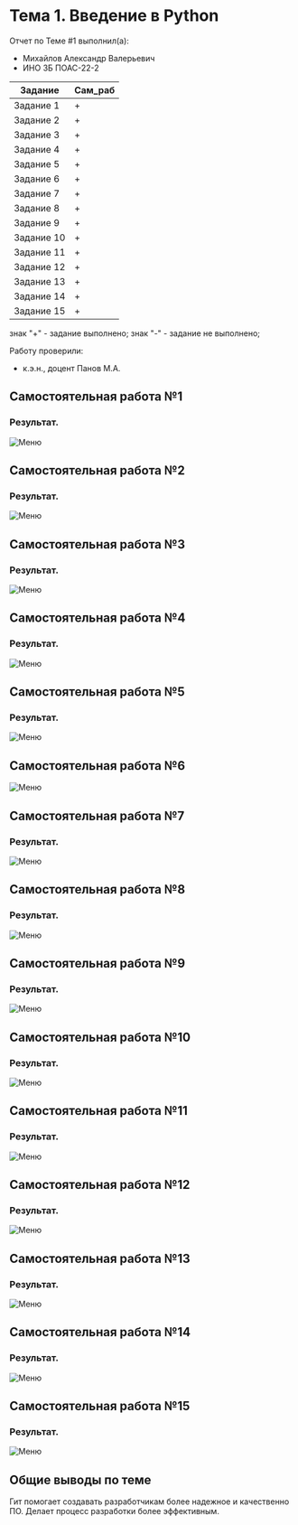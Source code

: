 # Тема 1. Введение в Python
Отчет по Теме #1 выполнил(а):
- Михайлов Александр Валерьевич
- ИНО ЗБ ПОАС-22-2

| Задание | Сам_раб |
| ------ | ------ |
| Задание 1 | + |
| Задание 2 | + |
| Задание 3 | + |
| Задание 4 | + |
| Задание 5 | + |
| Задание 6 | + |
| Задание 7 | + |
| Задание 8 | + |
| Задание 9 | + |
| Задание 10 | + |
| Задание 11 | + |
| Задание 12 | + |
| Задание 13 | + |
| Задание 14 | + |
| Задание 15 | + |

знак "+" - задание выполнено; знак "-" - задание не выполнено;

Работу проверили:
- к.э.н., доцент Панов М.А.

## Самостоятельная работа №1
### Результат.
![Меню](https://github.com/Neriw/PrgInj/blob/%D0%A2%D0%B5%D0%BC%D0%B0_1/pic/2.2%20list.png)
## Самостоятельная работа №2
### Результат.
![Меню](https://github.com/Neriw/PrgInj/blob/%D0%A2%D0%B5%D0%BC%D0%B0_1/pic/2.2%20user%20and%20email.png)  
## Самостоятельная работа №3
### Результат.
![Меню](https://github.com/Neriw/PrgInj/blob/%D0%A2%D0%B5%D0%BC%D0%B0_1/pic/2.3%20init.png)  
## Самостоятельная работа №4
### Результат.
![Меню](https://github.com/Neriw/PrgInj/blob/%D0%A2%D0%B5%D0%BC%D0%B0_1/pic/2.4%20status.png)  
## Самостоятельная работа №5
### Результат.
![Меню](https://github.com/Neriw/PrgInj/blob/%D0%A2%D0%B5%D0%BC%D0%B0_1/pic/2.5%20git%20log.png)  
## Самостоятельная работа №6
![Меню](https://github.com/Neriw/PrgInj/blob/%D0%A2%D0%B5%D0%BC%D0%B0_1/pic/2.6%20git%20stash.png)  
## Самостоятельная работа №7
### Результат.
![Меню](https://github.com/Neriw/PrgInj/blob/%D0%A2%D0%B5%D0%BC%D0%B0_1/pic/2.7%20git%20switch.png)  
## Самостоятельная работа №8
### Результат.
![Меню](https://github.com/Neriw/PrgInj/blob/%D0%A2%D0%B5%D0%BC%D0%B0_1/pic/2.8%20git%20fetch.png)  
## Самостоятельная работа №9
### Результат.
![Меню](https://github.com/Neriw/PrgInj/blob/%D0%A2%D0%B5%D0%BC%D0%B0_1/pic/2.9%20git%20rm.png)  
## Самостоятельная работа №10
### Результат.
![Меню](https://github.com/Neriw/PrgInj/blob/%D0%A2%D0%B5%D0%BC%D0%B0_1/pic/2.10%20git%20log.png)
## Самостоятельная работа №11
### Результат.
![Меню](https://github.com/Neriw/PrgInj/blob/%D0%A2%D0%B5%D0%BC%D0%B0_1/pic/2.11%20git%20checkout.png)
## Самостоятельная работа №12
### Результат.
![Меню](https://github.com/Neriw/PrgInj/blob/%D0%A2%D0%B5%D0%BC%D0%B0_1/pic/2.12%20git%20reset%20--hard%20HEAD.png)
## Самостоятельная работа №13
### Результат.
![Меню](https://github.com/Neriw/PrgInj/blob/%D0%A2%D0%B5%D0%BC%D0%B0_1/pic/2.13%20git%20commit%20--amend.png)
## Самостоятельная работа №14
### Результат.
![Меню](https://github.com/Neriw/PrgInj/blob/%D0%A2%D0%B5%D0%BC%D0%B0_1/pic/2.14%20git%20merge.png)
## Самостоятельная работа №15
### Результат.
![Меню](https://github.com/Neriw/PrgInj/blob/%D0%A2%D0%B5%D0%BC%D0%B0_1/pic/2.15%20gitingored.png)
## Общие выводы по теме
Гит помогает создавать разработчикам более надежное и качественно ПО. Делает процесс разработки более эффективным.
